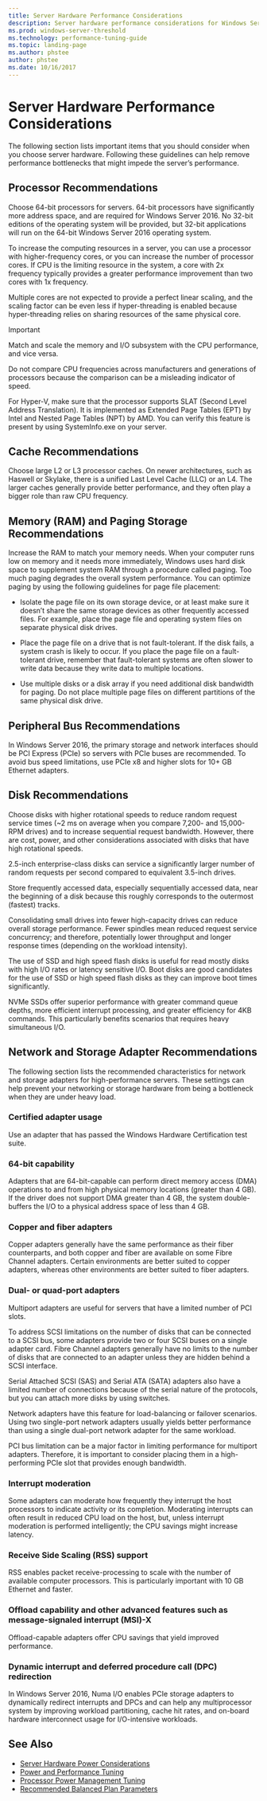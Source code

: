 ```yaml
---
title: Server Hardware Performance Considerations
description: Server hardware performance considerations for Windows Server 2016
ms.prod: windows-server-threshold
ms.technology: performance-tuning-guide
ms.topic: landing-page
ms.author: phstee
author: phstee
ms.date: 10/16/2017
---
```


# Server Hardware Performance Considerations

The following section lists important items that you should consider when you choose server hardware. Following these guidelines can help remove performance bottlenecks that might impede the server’s performance.

## Processor Recommendations

Choose 64-bit processors for servers. 64-bit processors have significantly more address space, and are required for Windows Server 2016. No 32-bit editions of the operating system will be provided, but 32-bit applications will run on the 64-bit Windows Server 2016 operating system.

To increase the computing resources in a server, you can use a processor with higher-frequency cores, or you can increase the number of processor cores. If CPU is the limiting resource in the system, a core with 2x frequency typically provides a greater performance improvement than two cores with 1x frequency.

Multiple cores are not expected to provide a perfect linear scaling, and the scaling factor can be even less if hyper-threading is enabled because hyper-threading relies on sharing resources of the same physical core.


>[!Important]
Match and scale the memory and I/O subsystem with the CPU performance, and vice versa.

Do not compare CPU frequencies across manufacturers and generations of processors because the comparison can be a misleading indicator of speed.

For Hyper-V, make sure that the processor supports SLAT (Second Level Address Translation). It is implemented as Extended Page Tables (EPT) by Intel and Nested Page Tables (NPT) by AMD. You can verify this feature is present by using SystemInfo.exe on your server.

## Cache Recommendations

Choose large L2 or L3 processor caches. On newer architectures, such as Haswell or Skylake, there is a unified Last Level Cache (LLC) or an L4. The larger caches generally provide better performance, and they often play a bigger role than raw CPU frequency.

## Memory (RAM) and Paging Storage Recommendations
Increase the RAM to match your memory needs.
When your computer runs low on memory and it needs more immediately, Windows uses hard disk space to supplement system RAM through a procedure called paging. Too much paging degrades the overall system performance.
You can optimize paging by using the following guidelines for page file placement:
- Isolate the page file on its own storage device, or at least make sure it doesn’t share the same storage devices as other frequently accessed files. For example, place the page file and operating system files on separate physical disk drives.

- Place the page file on a drive that is not fault-tolerant. If the disk fails, a system crash is likely to occur. If you place the page file on a fault-tolerant drive, remember that fault-tolerant systems are often slower to write data because they write data to multiple locations.

- Use multiple disks or a disk array if you need additional disk bandwidth for paging. Do not place multiple page files on different partitions of the same physical disk drive.

## Peripheral Bus Recommendations
In Windows Server 2016, the primary storage and network interfaces should be PCI Express (PCIe) so servers with PCIe buses are recommended. To avoid bus speed limitations, use PCIe x8 and higher slots for 10+ GB Ethernet adapters.

## Disk Recommendations
Choose disks with higher rotational speeds to reduce random request service times (~2 ms on average when you compare 7,200- and 15,000-RPM drives) and to increase sequential request bandwidth. However, there are cost, power, and other considerations associated with disks that have high rotational speeds.

2.5-inch enterprise-class disks can service a significantly larger number of random requests per second compared to equivalent 3.5-inch drives.

Store frequently accessed data, especially sequentially accessed data, near the beginning of a disk because this roughly corresponds to the outermost (fastest) tracks.

Consolidating small drives into fewer high-capacity drives can reduce overall storage performance. Fewer spindles mean reduced request service concurrency; and therefore, potentially lower throughput and longer response times (depending on the workload intensity).

The use of SSD and high speed flash disks is useful for read mostly disks with high I/O rates or latency sensitive I/O. Boot disks are good candidates for the use of SSD or high speed flash disks as they can improve boot times significantly.

NVMe SSDs offer superior performance with greater command queue depths, more efficient interrupt processing, and greater efficiency for 4KB commands. This particularly benefits scenarios that requires heavy simultaneous I/O.


## Network and Storage Adapter Recommendations

The following section lists the recommended characteristics for network and storage adapters for high-performance servers. These settings can help prevent your networking or storage hardware from being a bottleneck when they are under heavy load.

### Certified adapter usage
Use an adapter that has passed the Windows Hardware Certification test suite.

### 64-bit capability
Adapters that are 64-bit-capable can perform direct memory access (DMA) operations to and from high physical memory locations (greater than 4 GB). If the driver does not support DMA greater than 4 GB, the system double-buffers the I/O to a physical address space of less than 4 GB.

### Copper and fiber adapters
Copper adapters generally have the same performance as their fiber counterparts, and both copper and fiber are available on some Fibre Channel adapters. Certain environments are better suited to copper adapters, whereas other environments are better suited to fiber adapters.

### Dual- or quad-port adapters
Multiport adapters are useful for servers that have a limited number of PCI slots.

To address SCSI limitations on the number of disks that can be connected to a SCSI bus, some adapters provide two or four SCSI buses on a single adapter card. Fibre Channel adapters generally have no limits to the number of disks that are connected to an adapter unless they are hidden behind a SCSI interface.

Serial Attached SCSI (SAS) and Serial ATA (SATA) adapters also have a limited number of connections because of the serial nature of the protocols, but you can attach more disks by using switches.

Network adapters have this feature for load-balancing or failover scenarios. Using two single-port network adapters usually yields better performance than using a single dual-port network adapter for the same workload.

PCI bus limitation can be a major factor in limiting performance for multiport adapters. Therefore, it is important to consider placing them in a high-performing PCIe slot that provides enough bandwidth.

### Interrupt moderation
Some adapters can moderate how frequently they interrupt the host processors to indicate activity or its completion. Moderating interrupts can often result in reduced CPU load on the host, but, unless interrupt moderation is performed intelligently; the CPU savings might increase latency.

### Receive Side Scaling (RSS) support
RSS enables packet receive-processing to scale with the number of available computer processors. This is particularly important with 10 GB Ethernet and faster.

### Offload capability and other advanced features such as message-signaled interrupt (MSI)-X
Offload-capable adapters offer CPU savings that yield improved performance.

### Dynamic interrupt and deferred procedure call (DPC) redirection
In Windows Server 2016, Numa I/O enables PCIe storage adapters to dynamically redirect interrupts and DPCs and can help any multiprocessor system by improving workload partitioning, cache hit rates, and on-board hardware interconnect usage for I/O-intensive workloads.

## See Also
- [Server Hardware Power Considerations](power.md)
- [Power and Performance Tuning](power/power-performance-tuning.md)
- [Processor Power Management Tuning](power/processor-power-management-tuning.md)
- [Recommended Balanced Plan Parameters](power/recommended-balanced-plan-parameters.md)
